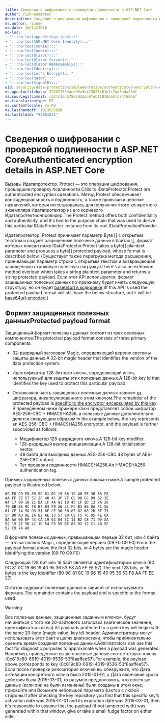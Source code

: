 ```yaml
---
title: Сведения о шифровании с проверкой подлинности в ASP.NET Core
author: rick-anderson
description: Сведения о реализации шифрования с проверкой подлинности ASP.NET Core Data Protection.
ms.author: riande
ms.date: 10/14/2016
no-loc:
- ':::no-loc(appsettings.json):::'
- ':::no-loc(ASP.NET Core Identity):::'
- ':::no-loc(cookie):::'
- ':::no-loc(Cookie):::'
- ':::no-loc(Blazor):::'
- ':::no-loc(Blazor Server):::'
- ':::no-loc(Blazor WebAssembly):::'
- ':::no-loc(Identity):::'
- ":::no-loc(Let's Encrypt):::"
- ':::no-loc(Razor):::'
- ':::no-loc(SignalR):::'
uid: security/data-protection/implementation/authenticated-encryption-details
ms.openlocfilehash: 7978725534cdd3a5b425851f61b1c7ae3ada88df
ms.sourcegitcommit: ca34c1ac578e7d3daa0febf1810ba5fc74f60bbf
ms.translationtype: MT
ms.contentlocale: ru-RU
ms.lasthandoff: 10/30/2020
ms.locfileid: "93051841"
---
```

# <a name="authenticated-encryption-details-in-aspnet-core"></a><span data-ttu-id="926ae-103">Сведения о шифровании с проверкой подлинности в ASP.NET Core</span><span class="sxs-lookup"><span data-stu-id="926ae-103">Authenticated encryption details in ASP.NET Core</span></span>

<a name="data-protection-implementation-authenticated-encryption-details"></a>

<span data-ttu-id="926ae-104">Вызовы Идатапротектор. Protect — это операции шифрования, прошедшие проверку подлинности.</span><span class="sxs-lookup"><span data-stu-id="926ae-104">Calls to IDataProtector.Protect are authenticated encryption operations.</span></span> <span data-ttu-id="926ae-105">Метод Protect обеспечивает конфиденциальность и подлинность, а также привязан к цепочке назначений, которая использовалась для получения этого конкретного экземпляра Идатапротектор из его корневого Идатапротектионпровидер.</span><span class="sxs-lookup"><span data-stu-id="926ae-105">The Protect method offers both confidentiality and authenticity, and it's tied to the purpose chain that was used to derive this particular IDataProtector instance from its root IDataProtectionProvider.</span></span>

<span data-ttu-id="926ae-106">Идатапротектор. Protect принимает параметр Byte [] с открытым текстом и создает защищенные полезные данные в байтах [], формат которых описан ниже.</span><span class="sxs-lookup"><span data-stu-id="926ae-106">IDataProtector.Protect takes a byte[] plaintext parameter and produces a byte[] protected payload, whose format is described below.</span></span> <span data-ttu-id="926ae-107">(Существует также перегрузка метода расширения, принимающая параметр строки с открытым текстом и возвращающая защищенную строковую полезную нагрузку.</span><span class="sxs-lookup"><span data-stu-id="926ae-107">(There's also an extension method overload which takes a string plaintext parameter and returns a string protected payload.</span></span> <span data-ttu-id="926ae-108">Если этот API используется, формат защищенных полезных данных по-прежнему будет иметь следующую структуру, но он будет [base64url в кодировке](https://tools.ietf.org/html/rfc4648#section-5).)</span><span class="sxs-lookup"><span data-stu-id="926ae-108">If this API is used the protected payload format will still have the below structure, but it will be [base64url-encoded](https://tools.ietf.org/html/rfc4648#section-5).)</span></span>

## <a name="protected-payload-format"></a><span data-ttu-id="926ae-109">Формат защищенных полезных данных</span><span class="sxs-lookup"><span data-stu-id="926ae-109">Protected payload format</span></span>

<span data-ttu-id="926ae-110">Защищенный формат полезных данных состоит из трех основных компонентов:</span><span class="sxs-lookup"><span data-stu-id="926ae-110">The protected payload format consists of three primary components:</span></span>

* <span data-ttu-id="926ae-111">32-разрядный заголовок Magic, определяющий версию системы защиты данных.</span><span class="sxs-lookup"><span data-stu-id="926ae-111">A 32-bit magic header that identifies the version of the data protection system.</span></span>

* <span data-ttu-id="926ae-112">Идентификатор 128-битного ключа, определяющий ключ, используемый для защиты этих полезных данных.</span><span class="sxs-lookup"><span data-stu-id="926ae-112">A 128-bit key id that identifies the key used to protect this particular payload.</span></span>

* <span data-ttu-id="926ae-113">Оставшаяся часть защищенных полезных данных зависит [от шифратора, инкапсулированного этим ключом](xref:security/data-protection/implementation/subkeyderivation#data-protection-implementation-subkey-derivation).</span><span class="sxs-lookup"><span data-stu-id="926ae-113">The remainder of the protected payload is [specific to the encryptor encapsulated by this key](xref:security/data-protection/implementation/subkeyderivation#data-protection-implementation-subkey-derivation).</span></span> <span data-ttu-id="926ae-114">В приведенном ниже примере ключ представляет собой шифратор AES-256-CBC + HMACSHA256, а полезные данные дополнительно делятся следующим образом:</span><span class="sxs-lookup"><span data-stu-id="926ae-114">In the example below, the key represents an AES-256-CBC + HMACSHA256 encryptor, and the payload is further subdivided as follows:</span></span>
  * <span data-ttu-id="926ae-115">Модификатор 128-разрядного ключа.</span><span class="sxs-lookup"><span data-stu-id="926ae-115">A 128-bit key modifier.</span></span>
  * <span data-ttu-id="926ae-116">128-разрядный вектор инициализации.</span><span class="sxs-lookup"><span data-stu-id="926ae-116">A 128-bit initialization vector.</span></span>
  * <span data-ttu-id="926ae-117">48 байта для выходных данных AES-256-CBC.</span><span class="sxs-lookup"><span data-stu-id="926ae-117">48 bytes of AES-256-CBC output.</span></span>
  * <span data-ttu-id="926ae-118">Тег проверки подлинности HMACSHA256.</span><span class="sxs-lookup"><span data-stu-id="926ae-118">An HMACSHA256 authentication tag.</span></span>

<span data-ttu-id="926ae-119">Пример защищенных полезных данных показан ниже.</span><span class="sxs-lookup"><span data-stu-id="926ae-119">A sample protected payload is illustrated below.</span></span>

```
09 F0 C9 F0 80 9C 81 0C 19 66 19 40 95 36 53 F8
AA FF EE 57 57 2F 40 4C 3F 7F CC 9D CC D9 32 3E
84 17 99 16 EC BA 1F 4A A1 18 45 1F 2D 13 7A 28
79 6B 86 9C F8 B7 84 F9 26 31 FC B1 86 0A F1 56
61 CF 14 58 D3 51 6F CF 36 50 85 82 08 2D 3F 73
5F B0 AD 9E 1A B2 AE 13 57 90 C8 F5 7C 95 4E 6A
8A AA 06 EF 43 CA 19 62 84 7C 11 B2 C8 71 9D AA
52 19 2E 5B 4C 1E 54 F0 55 BE 88 92 12 C1 4B 5E
52 C9 74 A0
```

<span data-ttu-id="926ae-120">В формате полезных данных, превышающем первые 32 бит, или 4 байта — это заголовок Magic, определяющий версию (09 F0 C9 F0).</span><span class="sxs-lookup"><span data-stu-id="926ae-120">From the payload format above the first 32 bits, or 4 bytes are the magic header identifying the version (09 F0 C9 F0)</span></span>

<span data-ttu-id="926ae-121">Следующий 128 бит или 16 байт является идентификатором ключа (80 9C 81 0C 19 66 19 40 95 36 53 F8 AA FF EE 57).</span><span class="sxs-lookup"><span data-stu-id="926ae-121">The next 128 bits, or 16 bytes is the key identifier (80 9C 81 0C 19 66 19 40 95 36 53 F8 AA FF EE 57)</span></span>

<span data-ttu-id="926ae-122">Остаток содержит полезные данные и зависит от используемого формата.</span><span class="sxs-lookup"><span data-stu-id="926ae-122">The remainder contains the payload and is specific to the format used.</span></span>

> [!WARNING]
> <span data-ttu-id="926ae-123">Все полезные данные, защищенные заданным ключом, будут начинаться с того же 20-байтового заголовка (магическое значение, идентификатор ключа).</span><span class="sxs-lookup"><span data-stu-id="926ae-123">All payloads protected to a given key will begin with the same 20-byte (magic value, key id) header.</span></span> <span data-ttu-id="926ae-124">Администраторы могут использовать этот факт в целях диагностики, чтобы приблизительно оценить время создания полезных данных.</span><span class="sxs-lookup"><span data-stu-id="926ae-124">Administrators can use this fact for diagnostic purposes to approximate when a payload was generated.</span></span> <span data-ttu-id="926ae-125">Например, приведенные выше полезные данные соответствуют ключу {0c819c80-6619-4019-9536-53f8aaffee57}.</span><span class="sxs-lookup"><span data-stu-id="926ae-125">For example, the payload above corresponds to key {0c819c80-6619-4019-9536-53f8aaffee57}.</span></span> <span data-ttu-id="926ae-126">Если после проверки репозитория ключей вы обнаружите, что Дата активации конкретного ключа была 2015-01-01, а Дата окончания срока действия была 2015-03-01, то разумно предположить, что полезные данные (если они не были изменены) были созданы в этом окне, присвойте или Возьмите небольшой параметр фактор с любой стороны.</span><span class="sxs-lookup"><span data-stu-id="926ae-126">If after checking the key repository you find that this specific key's activation date was 2015-01-01 and its expiration date was 2015-03-01, then it's reasonable to assume that the payload (if not tampered with) was generated within that window, give or take a small fudge factor on either side.</span></span>
